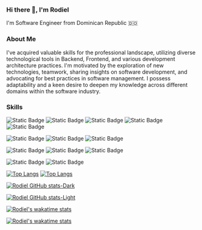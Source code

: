 ### Hi there 👋, I'm Rodiel 

I'm Software Engineer from Dominican Republic 🇩🇴

### About Me

I've acquired valuable skills for the professional landscape, utilizing diverse technological tools in Backend, Frontend, and various development architecture practices. I'm motivated by the exploration of new technologies, teamwork, sharing insights on software development, and advocating for best practices in software management. I possess adaptability and a keen desire to deepen my knowledge across different domains within the software industry.

### Skills
![Static Badge](https://img.shields.io/badge/js-black?style=flat&logo=javascript)
![Static Badge](https://img.shields.io/badge/node-black?style=flat&logo=nodedotjs)
![Static Badge](https://img.shields.io/badge/python-black?style=flat&logo=python)
![Static Badge](https://img.shields.io/badge/dart-black?style=flat&logo=dart)
![Static Badge](https://img.shields.io/badge/java-black?style=flat&logo=openjdk)

![Static Badge](https://img.shields.io/badge/spring-black?style=flat&logo=spring)
![Static Badge](https://img.shields.io/badge/wicket-black?style=flat&logo=wicket)
![Static Badge](https://img.shields.io/badge/jsf-primefaces-black?style=flat&logo=jsf)

![Static Badge](https://img.shields.io/badge/lit-black?style=flat&logo=lit)
![Static Badge](https://img.shields.io/badge/react-black?style=flat&logo=react)
![Static Badge](https://img.shields.io/badge/flutter-black?style=flat&logo=flutter)

![Static Badge](https://img.shields.io/badge/css-black?style=flat&logo=css3)
![Static Badge](https://img.shields.io/badge/bootstrap-black?style=flat&logo=bootstrap)


[![Top Langs](https://github-readme-stats.vercel.app/api/top-langs/?username=rodielm&layout=compact&theme=dark#gh-dark-mode-only)](https://github.com/anuraghazra/github-readme-stats#gh-dark-mode-only)
[![Top Langs](https://github-readme-stats.vercel.app/api/top-langs/?username=rodielm&layout=compact&theme=default#gh-light-mode-only)](https://github.com/anuraghazra/github-readme-stats#gh-light-mode-only)

<!-- Dark Mode -->
[![Rodiel GitHub stats-Dark](https://github-readme-stats.vercel.app/api?username=rodielm&show_icons=true&theme=dark#gh-dark-mode-only)](https://github.com/anuraghazra/github-readme-stats#gh-dark-mode-only)
<!-- Light Mode -->
[![Rodiel GitHub stats-Light](https://github-readme-stats.vercel.app/api?username=rodielm&show_icons=true&theme=default#gh-light-mode-only)](https://github.com/anuraghazra/github-readme-stats#gh-light-mode-only)
<!-- Dark Mode -->
[![Rodiel's wakatime stats](https://github-readme-stats.vercel.app/api/wakatime?username=rody&layout=compact&theme=dark#gh-dark-mode-only)](https://github.com/anuraghazra/github-readme-stats#gh-dark-mode-only)
<!-- Light Mode -->
[![Rodiel's wakatime stats](https://github-readme-stats.vercel.app/api/wakatime?username=rody&layout=compact&theme=default#gh-light-mode-only)](https://github.com/anuraghazra/github-readme-stats#gh-light-mode-only)
<!--
**Rodielm/Rodielm** is a ✨ _special_ ✨ repository because its `README.md` (this file) appears on your GitHub profile.

Here are some ideas to get you started:

- 🔭 I’m currently working on ...
- 🌱 I’m currently learning ...
- 👯 I’m looking to collaborate on ...
- 🤔 I’m looking for help with ...
- 💬 Ask me about ...
- 📫 How to reach me: ...
- 😄 Pronouns: ...
- ⚡ Fun fact: ...
-->
